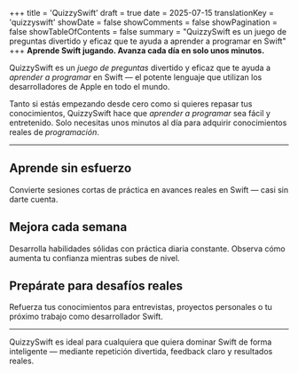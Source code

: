 +++
title = 'QuizzySwift'
draft = true
date = 2025-07-15
translationKey = 'quizzyswift'
showDate = false
showComments = false
showPagination = false
showTableOfContents = false
summary = "QuizzySwift es un juego de preguntas divertido y eficaz que te ayuda a aprender a programar en Swift"
+++
**Aprende Swift jugando. Avanza cada día en solo unos minutos.**

QuizzySwift es un *juego de preguntas* divertido y eficaz que te ayuda a *aprender a programar* en Swift — el potente lenguaje que utilizan los desarrolladores de Apple en todo el mundo.

Tanto si estás empezando desde cero como si quieres repasar tus conocimientos, QuizzySwift hace que *aprender a programar* sea fácil y entretenido. Solo necesitas unos minutos al día para adquirir conocimientos reales de *programación*.

---

## Aprende sin esfuerzo
Convierte sesiones cortas de práctica en avances reales en Swift — casi sin darte cuenta.

## Mejora cada semana
Desarrolla habilidades sólidas con práctica diaria constante. Observa cómo aumenta tu confianza mientras subes de nivel.

## Prepárate para desafíos reales
Refuerza tus conocimientos para entrevistas, proyectos personales o tu próximo trabajo como desarrollador Swift.

---

QuizzySwift es ideal para cualquiera que quiera dominar Swift de forma inteligente — mediante repetición divertida, feedback claro y resultados reales.

